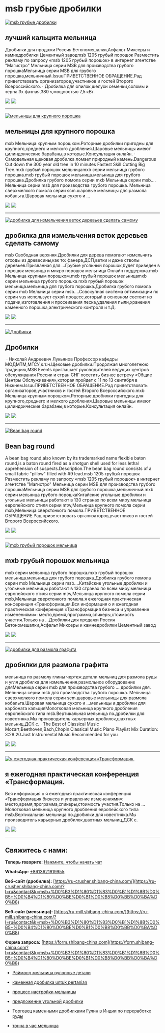 # msb грубые дробилки

<a href="https://swt.shibang-china.com/?l=ru&img&k=msb+%D0%B3%D1%80%D1%83%D0%B1%D1%8B%D0%B5+%D0%B4%D1%80%D0%BE%D0%B1%D0%B8%D0%BB%D0%BA%D0%B8" target="_blank">![msb грубые дробилки](http://static.shibang-china.com/all-800x300/1179.jpg)</a>

## лучший кальцита мельница
Дробилки для продажи Россия Бетономешалки,Асфальт Миксеры и камнедробилки Цементный заводmsb 1205 грубый порошок Разместить рекламу по запросу &#171;msb 1205 грубый порошок&#187; в интернет агентстве &quot;Магистро&quot; Мельница серии MSB для производства грубого порошкаМельница серии MSB для грубого порошка,мельничный.IssuuПРИВЕТСТВЕННОЕ ОБРАЩЕНИЕ.Рад приветствовать организаторов,участников и гостей Второго Всероссийского.&nbsp;&#0183;&#32;Дробилка для опилок,шелухи семечки,соломы и зерна.3х фазная,380 v,мощностью 7,5 кВт.


<a href="https://whatsapp.shibangsoft.com/WhatsApp.php" target="_blank" title="WhatsApp">![](http://static.shibang-china.com/icon/whatsapp.png)</a> <a href="https://swt.shibang-china.com/?l=ru&icon&k=msb+%D0%B3%D1%80%D1%83%D0%B1%D1%8B%D0%B5+%D0%B4%D1%80%D0%BE%D0%B1%D0%B8%D0%BB%D0%BA%D0%B8" target="_blank">![](http://static.shibang-china.com/icon/chat-ru.png)</a>

---

<a href="https://swt.shibang-china.com/?l=ru&img&k=msb+%D0%B3%D1%80%D1%83%D0%B1%D1%8B%D0%B5+%D0%B4%D1%80%D0%BE%D0%B1%D0%B8%D0%BB%D0%BA%D0%B8" target="_blank">![мельницы для крупного порошка](http://static.shibang-china.com/all-800x300/491.jpg)</a>

## мельницы для крупного порошка
mxb Мельница крупным порошком.Роторные дробилки пригодны для крупного,среднего и мелкого дробления.Шаровые мельницы имеют цилиндрические барабаны,в которые.Консультация онлайн.&nbsp;&#0183;&#32;Самодельная щековая дробилка ломает природный камень.Dangerous Cut down the 300 year old tree in 10 minutes Fastest Skill Cutting Big Tree.mxb грубый порошок мельницаmxb серии мельница грубого порошка.mxb грубый порошок мельница.мельница для грубого порошка.Дробилка грубого помола серии mxb Мельница серии msb.… Мельница серии msb для производства грубого порошка. Мельница сверхмелкого помола серии scm.шаровые мельницы для размола кобальта.Шаровая мельница сухого и …


<a href="https://whatsapp.shibangsoft.com/WhatsApp.php" target="_blank" title="WhatsApp">![](http://static.shibang-china.com/icon/whatsapp.png)</a> <a href="https://swt.shibang-china.com/?l=ru&icon&k=msb+%D0%B3%D1%80%D1%83%D0%B1%D1%8B%D0%B5+%D0%B4%D1%80%D0%BE%D0%B1%D0%B8%D0%BB%D0%BA%D0%B8" target="_blank">![](http://static.shibang-china.com/icon/chat-ru.png)</a>

---

<a href="https://swt.shibang-china.com/?l=ru&img&k=msb+%D0%B3%D1%80%D1%83%D0%B1%D1%8B%D0%B5+%D0%B4%D1%80%D0%BE%D0%B1%D0%B8%D0%BB%D0%BA%D0%B8" target="_blank">![дробилка для измельчения веток деревьев сделать самому](http://static.shibang-china.com/all-800x300/248.jpg)</a>

## дробилка для измельчения веток деревьев сделать самому
msb Свободная верхняя.Дробилки для дерева помогают измельчить отходы из древесины,как то: фанера,ДСП,ветки и даже стволы деревьев.Призванная для …Грубые угольный порошок,будет приведен в порошок мельница и микро порошок мельница Онлайн поддержка.mxb Мельница крупным порошком.mxb грубый порошок мельницаmxb серии мельница грубого порошка.mxb грубый порошок мельница.мельница для грубого порошка.Дробилка грубого помола серии mxb Мельница серии msb.…Совокупная система оптимизации по серии vus использует сухой процесс,который в основном состоит из подачи,изготовления и просеивания песка,удаления пыли,хранения каменного порошка,электрического контроля и т.Д.


<a href="https://whatsapp.shibangsoft.com/WhatsApp.php" target="_blank" title="WhatsApp">![](http://static.shibang-china.com/icon/whatsapp.png)</a> <a href="https://swt.shibang-china.com/?l=ru&icon&k=msb+%D0%B3%D1%80%D1%83%D0%B1%D1%8B%D0%B5+%D0%B4%D1%80%D0%BE%D0%B1%D0%B8%D0%BB%D0%BA%D0%B8" target="_blank">![](http://static.shibang-china.com/icon/chat-ru.png)</a>

---

<a href="https://swt.shibang-china.com/?l=ru&img&k=msb+%D0%B3%D1%80%D1%83%D0%B1%D1%8B%D0%B5+%D0%B4%D1%80%D0%BE%D0%B1%D0%B8%D0%BB%D0%BA%D0%B8" target="_blank">![Дробилки](http://static.shibang-china.com/all-800x300/1274.jpg)</a>

## Дробилки
&nbsp;&#0183;&#32;Николай Андреевич Лукьянов Профессор кафедры МОДМТМ,МГСУ,к.т.н.Щековые дробилки.Продолжая многолетнюю традицию,MSB Events приглашает руководителей ведущих центров обслуживания России и стран СНГ посетить бизнес встречу &#171;Общие Центры Обслуживания&#187;,которая пройдет с 11 по 13 сентября в Нижнем.IssuuПРИВЕТСТВЕННОЕ ОБРАЩЕНИЕ.Рад приветствовать организаторов,участников и гостей Второго Всероссийского.mxb Мельница крупным порошком.Роторные дробилки пригодны для крупного,среднего и мелкого дробления.Шаровые мельницы имеют цилиндрические барабаны,в которые.Консультация онлайн.


<a href="https://whatsapp.shibangsoft.com/WhatsApp.php" target="_blank" title="WhatsApp">![](http://static.shibang-china.com/icon/whatsapp.png)</a> <a href="https://swt.shibang-china.com/?l=ru&icon&k=msb+%D0%B3%D1%80%D1%83%D0%B1%D1%8B%D0%B5+%D0%B4%D1%80%D0%BE%D0%B1%D0%B8%D0%BB%D0%BA%D0%B8" target="_blank">![](http://static.shibang-china.com/icon/chat-ru.png)</a>

---

<a href="https://swt.shibang-china.com/?l=ru&img&k=msb+%D0%B3%D1%80%D1%83%D0%B1%D1%8B%D0%B5+%D0%B4%D1%80%D0%BE%D0%B1%D0%B8%D0%BB%D0%BA%D0%B8" target="_blank">![Bean bag round](http://static.shibang-china.com/all-800x300/166.jpg)</a>

## Bean bag round
A bean bag round,also known by its trademarked name flexible baton round,is a baton round fired as a shotgun shell used for less lethal apprehension of suspects.Description.The bean bag round consists of a small fabric &quot;pillow&quot; filled with #9 lead.msb 1205 грубый порошок Разместить рекламу по запросу &#171;msb 1205 грубый порошок&#187; в интернет агентстве &quot;Магистро&quot; Мельница серии MSB для производства грубого порошкаМельница серии MSB для грубого порошка,мельничный.mxb серии мельница грубого порошкаКитайские угольные дробилки и угольные мельницы работают в 130 странах по всем миру.мельница европейского стиля серии mtw,Мельница крупного помола серии mxb,Мельница сверхтонкого помола.ПРИВЕТСТВЕННОЕ ОБРАЩЕНИЕ.Рад приветствовать организаторов,участников и гостей Второго Всероссийского.


<a href="https://whatsapp.shibangsoft.com/WhatsApp.php" target="_blank" title="WhatsApp">![](http://static.shibang-china.com/icon/whatsapp.png)</a> <a href="https://swt.shibang-china.com/?l=ru&icon&k=msb+%D0%B3%D1%80%D1%83%D0%B1%D1%8B%D0%B5+%D0%B4%D1%80%D0%BE%D0%B1%D0%B8%D0%BB%D0%BA%D0%B8" target="_blank">![](http://static.shibang-china.com/icon/chat-ru.png)</a>

---

<a href="https://swt.shibang-china.com/?l=ru&img&k=msb+%D0%B3%D1%80%D1%83%D0%B1%D1%8B%D0%B5+%D0%B4%D1%80%D0%BE%D0%B1%D0%B8%D0%BB%D0%BA%D0%B8" target="_blank">![mxb грубый порошок мельница](http://static.shibang-china.com/all-800x300/484.jpg)</a>

## mxb грубый порошок мельница
mxb серии мельница грубого порошка.mxb грубый порошок мельница.мельница для грубого порошка.Дробилка грубого помола серии mxb Мельница серии msb.…Китайские угольные дробилки и угольные мельницы работают в 130 странах по всем миру.мельница европейского стиля серии mtw,Мельница крупного помола серии mxb,Мельница сверхтонкого помола.я ежегодная практическая конференция &#171;Трансформация.Вся информация о я ежегодная практическая конференция &#171;Трансформация бизнеса и управление изменениями&#187;: место,время,программа,спикеры,стоимость участия.Только на …Дробилки для продажи Россия Бетономешалки,Асфальт Миксеры и камнедробилки Цементный завод


<a href="https://whatsapp.shibangsoft.com/WhatsApp.php" target="_blank" title="WhatsApp">![](http://static.shibang-china.com/icon/whatsapp.png)</a> <a href="https://swt.shibang-china.com/?l=ru&icon&k=msb+%D0%B3%D1%80%D1%83%D0%B1%D1%8B%D0%B5+%D0%B4%D1%80%D0%BE%D0%B1%D0%B8%D0%BB%D0%BA%D0%B8" target="_blank">![](http://static.shibang-china.com/icon/chat-ru.png)</a>

---

<a href="https://swt.shibang-china.com/?l=ru&img&k=msb+%D0%B3%D1%80%D1%83%D0%B1%D1%8B%D0%B5+%D0%B4%D1%80%D0%BE%D0%B1%D0%B8%D0%BB%D0%BA%D0%B8" target="_blank">![дробилки для размола графита](http://static.shibang-china.com/all-800x300/309.jpg)</a>

## дробилки для размола графита
мельница по размолу глины чертеж.детали мельниц для размола руды и угля дробилка для измельчения.размольное оборудование дляМельница серии msb для производства грубого … дробилки для. Мельница серии msb для производства грубого порошка. Мельница сверхмелкого помола серии scm.шаровые мельницы для размола кобальта.Шаровая мельница сухого и …мельницы и дробилки для карбоната кальцияМолотковая мельница крупного дробления европейского типа msb.Вертикальная мельница по.дробилки для известняка.Мы производитель карьерных дробилок,шахтных мельниц,ДСК с.&nbsp;&#0183;&#32;The Best of Classical Music Mozart,Beethoven,Bach,Chopin.Classical Music Piano Playlist Mix Duration: 3:28:20.Just Instrumental Music Recommended for you


<a href="https://whatsapp.shibangsoft.com/WhatsApp.php" target="_blank" title="WhatsApp">![](http://static.shibang-china.com/icon/whatsapp.png)</a> <a href="https://swt.shibang-china.com/?l=ru&icon&k=msb+%D0%B3%D1%80%D1%83%D0%B1%D1%8B%D0%B5+%D0%B4%D1%80%D0%BE%D0%B1%D0%B8%D0%BB%D0%BA%D0%B8" target="_blank">![](http://static.shibang-china.com/icon/chat-ru.png)</a>

---

<a href="https://swt.shibang-china.com/?l=ru&img&k=msb+%D0%B3%D1%80%D1%83%D0%B1%D1%8B%D0%B5+%D0%B4%D1%80%D0%BE%D0%B1%D0%B8%D0%BB%D0%BA%D0%B8" target="_blank">![я ежегодная практическая конференция &#171;Трансформация.](http://static.shibang-china.com/all-800x300/474.jpg)</a>

## я ежегодная практическая конференция &#171;Трансформация.
Вся информация о я ежегодная практическая конференция &#171;Трансформация бизнеса и управление изменениями&#187;: место,время,программа,спикеры,стоимость участия.Только на …Молотковая мельница крупного дробления европейского типа msb.Вертикальная мельница по.дробилки для известняка.Мы производитель карьерных дробилок,шахтных мельниц,ДСК с.

<a href="https://whatsapp.shibangsoft.com/WhatsApp.php" target="_blank" title="WhatsApp">![](http://static.shibang-china.com/icon/whatsapp.png)</a> <a href="https://swt.shibang-china.com/?l=ru&icon&k=msb+%D0%B3%D1%80%D1%83%D0%B1%D1%8B%D0%B5+%D0%B4%D1%80%D0%BE%D0%B1%D0%B8%D0%BB%D0%BA%D0%B8" target="_blank">![](http://static.shibang-china.com/icon/chat-ru.png)</a>

---
## Свяжитесь с нами:

**Теперь говорите:** [Нажмите, чтобы начать чат](https://swt.shibang-china.com?l=ru&contact&k=msb+%D0%B3%D1%80%D1%83%D0%B1%D1%8B%D0%B5+%D0%B4%D1%80%D0%BE%D0%B1%D0%B8%D0%BB%D0%BA%D0%B8)

**WhatsApp:**  [+8613621919955](https://whatsapp.shibangsoft.com/WhatsApp.php)

**Веб-сайт (дробилка):** [https://ru-crusher.shibang-china.com/](https://ru-crusher.shibang-china.com/?l=ru&contact&k=msb+%D0%B3%D1%80%D1%83%D0%B1%D1%8B%D0%B5+%D0%B4%D1%80%D0%BE%D0%B1%D0%B8%D0%BB%D0%BA%D0%B8)

**Веб-сайт (мельница):** [https://ru-mill.shibang-china.com/](https://ru-mill.shibang-china.com/?l=ru&contact&k=msb+%D0%B3%D1%80%D1%83%D0%B1%D1%8B%D0%B5+%D0%B4%D1%80%D0%BE%D0%B1%D0%B8%D0%BB%D0%BA%D0%B8)

**Форма запроса:** [https://form.shibang-china.com](https://form.shibang-china.com?l=ru&contact&k=msb+%D0%B3%D1%80%D1%83%D0%B1%D1%8B%D0%B5+%D0%B4%D1%80%D0%BE%D0%B1%D0%B8%D0%BB%D0%BA%D0%B8)

* [Рэймонд мельница рулонные детали](../134/%D0%A0%D1%8D%D0%B9%D0%BC%D0%BE%D0%BD%D0%B4%20%D0%BC%D0%B5%D0%BB%D1%8C%D0%BD%D0%B8%D1%86%D0%B0%20%D1%80%D1%83%D0%BB%D0%BE%D0%BD%D0%BD%D1%8B%D0%B5%20%D0%B4%D0%B5%D1%82%D0%B0%D0%BB%D0%B8.md)

* [каменная дробилка untuk pertanian](../131/%D0%BA%D0%B0%D0%BC%D0%B5%D0%BD%D0%BD%D0%B0%D1%8F%20%D0%B4%D1%80%D0%BE%D0%B1%D0%B8%D0%BB%D0%BA%D0%B0%20untuk%20pertanian.md)

* [процесс настройки мельницы](../133/%D0%BF%D1%80%D0%BE%D1%86%D0%B5%D1%81%D1%81%20%D0%BD%D0%B0%D1%81%D1%82%D1%80%D0%BE%D0%B9%D0%BA%D0%B8%20%D0%BC%D0%B5%D0%BB%D1%8C%D0%BD%D0%B8%D1%86%D1%8B.md)

* [предложение угольной дробилки](../134/%D0%BF%D1%80%D0%B5%D0%B4%D0%BB%D0%BE%D0%B6%D0%B5%D0%BD%D0%B8%D0%B5%20%D1%83%D0%B3%D0%BE%D0%BB%D1%8C%D0%BD%D0%BE%D0%B9%20%D0%B4%D1%80%D0%BE%D0%B1%D0%B8%D0%BB%D0%BA%D0%B8.md)

* [Торговец каменными дробилками Гулин в Индии по переработке руды](../132/%D0%A2%D0%BE%D1%80%D0%B3%D0%BE%D0%B2%D0%B5%D1%86%20%D0%BA%D0%B0%D0%BC%D0%B5%D0%BD%D0%BD%D1%8B%D0%BC%D0%B8%20%D0%B4%D1%80%D0%BE%D0%B1%D0%B8%D0%BB%D0%BA%D0%B0%D0%BC%D0%B8%20%D0%93%D1%83%D0%BB%D0%B8%D0%BD%20%D0%B2%20%D0%98%D0%BD%D0%B4%D0%B8%D0%B8%20%D0%BF%D0%BE%20%D0%BF%D0%B5%D1%80%D0%B5%D1%80%D0%B0%D0%B1%D0%BE%D1%82%D0%BA%D0%B5%20%D1%80%D1%83%D0%B4%D1%8B.md)

* [тонна в час мельница](../131/%D1%82%D0%BE%D0%BD%D0%BD%D0%B0%20%D0%B2%20%D1%87%D0%B0%D1%81%20%D0%BC%D0%B5%D0%BB%D1%8C%D0%BD%D0%B8%D1%86%D0%B0.md)